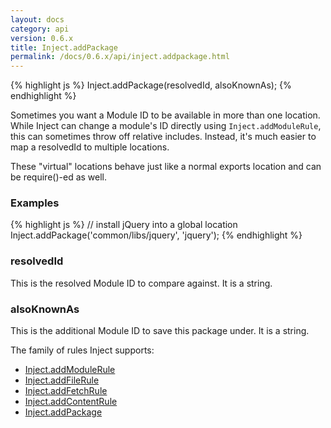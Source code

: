 ```yaml
---
layout: docs
category: api
version: 0.6.x
title: Inject.addPackage
permalink: /docs/0.6.x/api/inject.addpackage.html
---
```


{% highlight js %}
Inject.addPackage(resolvedId, alsoKnownAs);
{% endhighlight %}

Sometimes you want a Module ID to be available in more than one location. While Inject can change a module's ID directly using `Inject.addModuleRule`, this can sometimes throw off relative includes. Instead, it's much easier to map a resolvedId to multiple locations.

These "virtual" locations behave just like a normal exports location and can be require()-ed as well.

### Examples
{% highlight js %}
// install jQuery into a global location
Inject.addPackage('common/libs/jquery', 'jquery');
{% endhighlight %}

### resolvedId
This is the resolved Module ID to compare against. It is a string.

### alsoKnownAs
This is the additional Module ID to save this package under. It is a string.

The family of rules Inject supports:

* [Inject.addModuleRule](/docs/0.6.x/api/inject.addmodulerule.html)
* [Inject.addFileRule](/docs/0.6.x/api/inject.addfilerule.html)
* [Inject.addFetchRule](/docs/0.6.x/api/inject.addfetchrule.html)
* [Inject.addContentRule](/docs/0.6.x/api/inject.addcontentrule.html)
* [Inject.addPackage](/docs/0.6.x/api/inject.addpackage.html)
